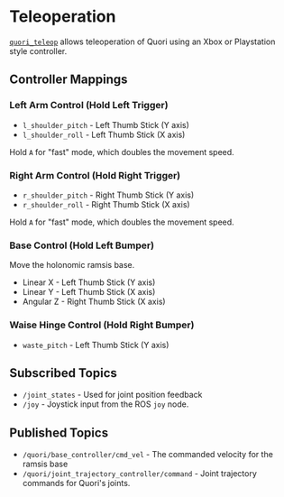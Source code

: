 # Teleoperation

[`quori_teleop`](https://github.com/Quori-ROS/quori_ros/tree/master/src/quori_teleop)
allows teleoperation of Quori using an Xbox or Playstation style controller.

## Controller Mappings

### Left Arm Control (Hold Left Trigger)

- `l_shoulder_pitch` - Left Thumb Stick (Y axis)
- `l_shoulder_roll` - Left Thumb Stick (X axis)

Hold `A` for "fast" mode, which doubles the movement speed.

### Right Arm Control (Hold Right Trigger)

- `r_shoulder_pitch` - Right Thumb Stick (Y axis)
- `r_shoulder_roll` - Right Thumb Stick (X axis)

Hold `A` for "fast" mode, which doubles the movement speed.

### Base Control (Hold Left Bumper)

Move the holonomic ramsis base.

- Linear X - Left Thumb Stick (Y axis)
- Linear Y - Left Thumb Stick (X axis)
- Angular Z - Right Thumb Stick (X axis)

### Waise Hinge Control (Hold Right Bumper)

- `waste_pitch` - Left Thumb Stick (Y axis)

## Subscribed Topics

- `/joint_states` - Used for joint position feedback
- `/joy` - Joystick input from the ROS `joy` node.

## Published Topics

- `/quori/base_controller/cmd_vel` - The commanded velocity for the ramsis base
- `/quori/joint_trajectory_controller/command` - Joint trajectory commands for Quori's joints.